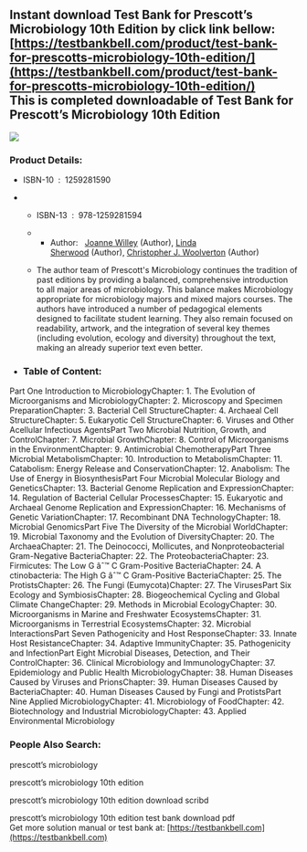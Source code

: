 Instant download **Test Bank for Prescott’s Microbiology 10th Edition** by click link bellow:  
[https://testbankbell.com/product/test-bank-for-prescotts-microbiology-10th-edition/](https://testbankbell.com/product/test-bank-for-prescotts-microbiology-10th-edition/)  
This is completed downloadable of Test Bank for Prescott’s Microbiology 10th Edition
------------------------------------------------------------------------------------


![](https://testbankbell.com/wp-content/uploads/2023/05/9781259669934.jpeg)
### Product Details:


* ISBN-10 ‏ : ‎ 1259281590
* * ISBN-13 ‏ : ‎ 978-1259281594
  * * Author:   [Joanne Willey](https://www.amazon.com/s/ref=dp_byline_sr_book_1?ie=UTF8&field-author=Joanne+Willey&text=Joanne+Willey&sort=relevancerank&search-alias=books) (Author), [Linda Sherwood](https://www.amazon.com/s/ref=dp_byline_sr_book_2?ie=UTF8&field-author=Linda+Sherwood&text=Linda+Sherwood&sort=relevancerank&search-alias=books) (Author), [Christopher J. Woolverton](https://www.amazon.com/s/ref=dp_byline_sr_book_3?ie=UTF8&field-author=Christopher+J.+Woolverton&text=Christopher+J.+Woolverton&sort=relevancerank&search-alias=books) (Author)
   
  * The author team of Prescott's Microbiology continues the tradition of past editions by providing a balanced, comprehensive introduction to all major areas of microbiology. This balance makes Microbiology appropriate for microbiology majors and mixed majors courses. The authors have introduced a number of pedagogical elements designed to facilitate student learning. They also remain focused on readability, artwork, and the integration of several key themes (including evolution, ecology and diversity) throughout the text, making an already superior text even better.
 
* ### Table of Content:

Part One Introduction to MicrobiologyChapter: 1. The Evolution of Microorganisms and MicrobiologyChapter: 2. Microscopy and Specimen PreparationChapter: 3. Bacterial Cell StructureChapter: 4. Archaeal Cell StructureChapter: 5. Eukaryotic Cell StructureChapter: 6. Viruses and Other Acellular Infectious AgentsPart Two Microbial Nutrition, Growth, and ControlChapter: 7. Microbial GrowthChapter: 8. Control of Microorganisms in the EnvironmentChapter: 9. Antimicrobial ChemotherapyPart Three Microbial MetabolismChapter: 10. Introduction to MetabolismChapter: 11. Catabolism: Energy Release and ConservationChapter: 12. Anabolism: The Use of Energy in BiosynthesisPart Four Microbial Molecular Biology and GeneticsChapter: 13. Bacterial Genome Replication and ExpressionChapter: 14. Regulation of Bacterial Cellular ProcessesChapter: 15. Eukaryotic and Archaeal Genome Replication and ExpressionChapter: 16. Mechanisms of Genetic VariationChapter: 17. Recombinant DNA TechnologyChapter: 18. Microbial GenomicsPart Five The Diversity of the Microbial WorldChapter: 19. Microbial Taxonomy and the Evolution of DiversityChapter: 20. The ArchaeaChapter: 21. The Deinococci, Mollicutes, and Nonproteobacterial Gram-Negative BacteriaChapter: 22. The ProteobacteriaChapter: 23. Firmicutes: The Low G âˆ™ C Gram-Positive BacteriaChapter: 24. A ctinobacteria: The High G âˆ™ C Gram-Positive BacteriaChapter: 25. The ProtistsChapter: 26. The Fungi (Eumycota)Chapter: 27. The VirusesPart Six Ecology and SymbiosisChapter: 28. Biogeochemical Cycling and Global Climate ChangeChapter: 29. Methods in Microbial EcologyChapter: 30. Microorganisms in Marine and Freshwater EcosystemsChapter: 31. Microorganisms in Terrestrial EcosystemsChapter: 32. Microbial InteractionsPart Seven Pathogenicity and Host ResponseChapter: 33. Innate Host ResistanceChapter: 34. Adaptive ImmunityChapter: 35. Pathogenicity and InfectionPart Eight Microbial Diseases, Detection, and Their ControlChapter: 36. Clinical Microbiology and ImmunologyChapter: 37. Epidemiology and Public Health MicrobiologyChapter: 38. Human Diseases Caused by Viruses and PrionsChapter: 39. Human Diseases Caused by BacteriaChapter: 40. Human Diseases Caused by Fungi and ProtistsPart Nine Applied MicrobiologyChapter: 41. Microbiology of FoodChapter: 42. Biotechnology and Industrial MicrobiologyChapter: 43. Applied Environmental Microbiology


 ### People Also Search:


 prescott’s microbiology

 prescott’s microbiology 10th edition

 prescott’s microbiology 10th edition download scribd

 prescott’s microbiology 10th edition test bank download pdf  
  Get more solution manual or test bank at: [https://testbankbell.com](https://testbankbell.com)
